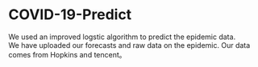 # COVID-19-Predict
We used an improved logstic algorithm to predict the epidemic data.    
We have uploaded our forecasts and raw data on the epidemic. Our data comes from Hopkins and tencent。
